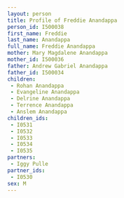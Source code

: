 ```yaml
---
layout: person
title: Profile of Freddie Anandappa
person_id: I500038
first_name: Freddie
last_name: Anandappa
full_name: Freddie Anandappa
mother: Mary Magdalene Anandappa
mother_id: I500036
father: Andrew Gabriel Anandappa
father_id: I500034
children:
 - Rohan Anandappa
 - Evangeline Anandappa
 - Delrine Anandappa
 - Terrence Anandappa
 - Anslem Anandappa
children_ids:
 - I0531
 - I0532
 - I0533
 - I0534
 - I0535
partners:
 - Iggy Pulle
partner_ids:
 - I0530
sex: M
---
```


